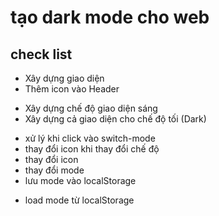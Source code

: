 # tạo dark mode cho web

## check list
- Xây dựng giao diện
- Thêm icon vào Header
+ Xây dựng chế độ giao diện sáng
+ Xây dựng cả giao diện cho chế độ tối (Dark)
- xử lý khi click vào switch-mode
- thay đổi icon khi thay đổi chế độ
- thay đổi icon
- thay đổi mode
- lưu mode vào localStorage
+ load mode từ localStorage









